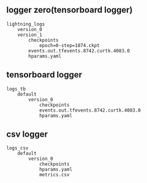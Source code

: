 ## logger zero(tensorboard logger)

    lightning_logs
        version_0
        version_1
            checkpoints
                epoch=0-step=1874.ckpt
            events.out.tfevents.8742.curtk.4083.0
            hparams.yaml

## tensorboard logger
    
    logs_tb
        default
            version_0
                checkpoints
                events.out.tfevents.8742.curtk.4083.0
                hparams.yaml

## csv logger

    logs_csv
        default
            version_0
                checkpoints
                hparams.yaml
                metrics.csv
